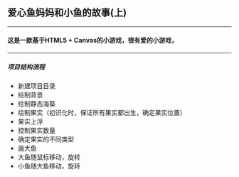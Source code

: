 ## 爱心鱼妈妈和小鱼的故事(上)  
-------
#### 这是一款基于HTML5 + Canvas的小游戏，很有爱的小游戏，
------
##### 项目结构流程
- 新建项目目录
- 绘制背景
- 绘制静态海葵
- 绘制果实（初识化时，保证所有果实都出生，确定果实位置）
- 果实上浮
- 控制果实数量
- 确定果实的不同类型
- 画大鱼
- 大鱼随鼠标移动，旋转
- 小鱼随大鱼移动，旋转

